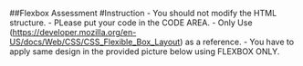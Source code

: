   ##Flexbox Assessment
  #Instruction
      - You should not modify the HTML structure.
      - PLease put your code in the CODE AREA.
      - Only Use (https://developer.mozilla.org/en-US/docs/Web/CSS/CSS_Flexible_Box_Layout) as a reference.</li>
      - You have to apply same design in the provided picture below using FLEXBOX ONLY.
